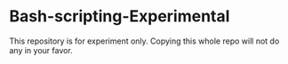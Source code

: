 # Bash-scripting-Experimental
This repository is for experiment only. Copying this whole repo will not do any in your favor.

